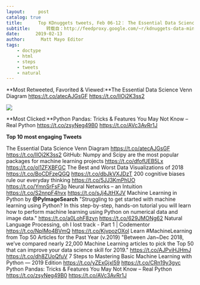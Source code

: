 ```yaml
---
layout:     post
catalog: true
title:      Top KDnuggets tweets, Feb 06-12： The Essential Data Science Venn Diagram; Python Pandas： Tricks & Features You May Not Know
subtitle:      转载自：http://feedproxy.google.com/~r/kdnuggets-data-mining-analytics/~3/N9IJNB-cqp4/top-tweets-feb06-feb12.html
date:      2019-02-13
author:      Matt Mayo Editor
tags:
    - doctype
    - html
    - steps
    - tweets
    - natural
---
```


**Most Retweeted, Favorited & Viewed:**The Essential Data Science Venn Diagram https://t.co/atecAJGsGF https://t.co/lIOj2K3ss2


![](http://feedproxy.google.com/wp-content/uploads/data-science-venn-diagram-asilver-628.jpg)



**Most Clicked:**Python Pandas: Tricks & Features You May Not Know – Real Python https://t.co/zsyNeg49B0 https://t.co/AVc3AvRr1J


**Top 10 most engaging Tweets**

 The Essential Data Science Venn Diagram https://t.co/atecAJGsGF https://t.co/lIOj2K3ss2
 GitHub: Numpy and Scipy are the most popular packages for machine learning projects https://t.co/dfofUEB5Lx https://t.co/ol1ZFXBFGC
 The Best and Worst Data Visualizations of 2018 https://t.co/BoCDFzeQGQ https://t.co/dbJkVXJDzT
 200 cognitive biases rule our everyday thinking https://t.co/5JJ3KmPhUO https://t.co/YmnSrFsF3o
 Neural Networks – an Intuition https://t.co/S2nnpF4hvx https://t.co/sJj4JtHXJV
 Machine Learning in Python by **@PyImageSearch**
"Struggling to get started with machine learning using Python? In this step-by-step, hands-on tutorial you will learn how to perform machine learning using Python on numerical data and image data."
https://t.co/a0LohF8zyn https://t.co/629JMONg62
 Natural Language Processing, oh I lost track - Part 1 | Codementor https://t.co/NpIMo4BVmQ https://t.co/KjvpozOXol
 Learn #MachineLearning from Top 50 Articles for the Past Year (v.2019)
"Between Jan~Dec 2018, we’ve compared nearly 22,000 Machine Learning articles to pick the Top 50 that can improve your data science skill for 2019."
https://t.co/AJPviHJHmJ https://t.co/dh8ZUoQfuV
 7 Steps to Mastering Basic Machine Learning with Python — 2019 Edition https://t.co/yZExGjxl59 https://t.co/CRn19y3gyc
 Python Pandas: Tricks & Features You May Not Know – Real Python https://t.co/zsyNeg49B0 https://t.co/AVc3AvRr1J
 






